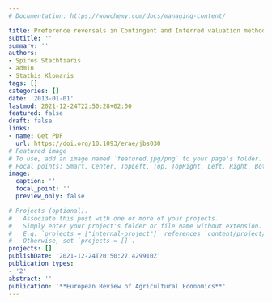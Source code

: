 ```yaml
---
# Documentation: https://wowchemy.com/docs/managing-content/

title: Preference reversals in Contingent and Inferred valuation methods
subtitle: ''
summary: ''
authors:
- Spiros Stachtiaris
- admin
- Stathis Klonaris
tags: []
categories: []
date: '2013-01-01'
lastmod: 2021-12-24T22:50:28+02:00
featured: false
draft: false
links: 
- name: Get PDF
  url: https://doi.org/10.1093/erae/jbs030
# Featured image
# To use, add an image named `featured.jpg/png` to your page's folder.
# Focal points: Smart, Center, TopLeft, Top, TopRight, Left, Right, BottomLeft, Bottom, BottomRight.
image:
  caption: ''
  focal_point: ''
  preview_only: false

# Projects (optional).
#   Associate this post with one or more of your projects.
#   Simply enter your project's folder or file name without extension.
#   E.g. `projects = ["internal-project"]` references `content/project/deep-learning/index.md`.
#   Otherwise, set `projects = []`.
projects: []
publishDate: '2021-12-24T20:50:27.429910Z'
publication_types:
- '2'
abstract: ''
publication: '**European Review of Agricultural Economics**'
---
```

